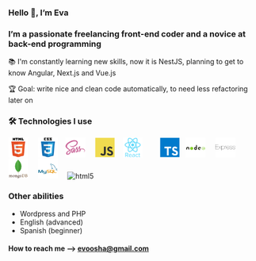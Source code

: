 ### Hello 👋, I’m Eva
### I’m a passionate freelancing front-end coder and a novice at back-end programming

📚 I'm constantly learning new skills, now it is NestJS, planning to get to know Angular, Next.js and Vue.js

🏆 Goal: write nice and clean code automatically, to need less refactoring later on

### 🛠️ Technologies I use

<p align="left"><img src="https://raw.githubusercontent.com/devicons/devicon/master/icons/html5/html5-original-wordmark.svg" alt="html5" width="40" height="40"/>&nbsp; &nbsp;&nbsp;&nbsp;<img src="https://raw.githubusercontent.com/devicons/devicon/master/icons/css3/css3-original-wordmark.svg" alt="css3" width="40" height="40"/>&nbsp;&nbsp;&nbsp;&nbsp;<img src="https://raw.githubusercontent.com/devicons/devicon/master/icons/sass/sass-original.svg" alt="sass" width="40" height="40"/>&nbsp; &nbsp;&nbsp;&nbsp;<img src="https://raw.githubusercontent.com/devicons/devicon/master/icons/javascript/javascript-original.svg" alt="javascript" width="40" height="40"/>&nbsp;&nbsp;&nbsp;&nbsp;<img src="https://raw.githubusercontent.com/devicons/devicon/master/icons/react/react-original-wordmark.svg" alt="react" width="40" height="40"/>&nbsp;&nbsp;&nbsp;&nbsp;&nbsp; &nbsp;&nbsp;&nbsp;<img src="https://raw.githubusercontent.com/devicons/devicon/master/icons/typescript/typescript-original.svg" alt="typescript" width="40" height="40"/>&nbsp;&nbsp;&nbsp;<img src="https://raw.githubusercontent.com/devicons/devicon/master/icons/nodejs/nodejs-original-wordmark.svg" alt="nodejs" width="40" height="40"/>&nbsp; &nbsp;&nbsp;&nbsp;<img height="40" width="40" src="https://raw.githubusercontent.com/github/explore/80688e429a7d4ef2fca1e82350fe8e3517d3494d/topics/express/express.png" /> &nbsp;&nbsp;&nbsp;&nbsp;<img src="https://raw.githubusercontent.com/devicons/devicon/master/icons/mongodb/mongodb-original-wordmark.svg" alt="mongodb" width="40" height="40"/> &nbsp;&nbsp;&nbsp;&nbsp;<img src="https://raw.githubusercontent.com/devicons/devicon/master/icons/mysql/mysql-original-wordmark.svg" alt="mysql" width="40" height="40"/>&nbsp; &nbsp;&nbsp;&nbsp;<img src="https://res.cloudinary.com/headhunter/image/upload/v1665999422/Weather%20app/jest_beldfp.png" alt="html5" width="40" height="40"/></p>

### Other abilities
- Wordpress and PHP
- English (advanced)
- Spanish (beginner)

#### How to reach me --> evoosha@gmail.com

<!---
Evva1023/Evva1023 is a ✨ special ✨ repository because its `README.md` (this file) appears on your GitHub profile.
You can click the Preview link to take a look at your changes.
--->
